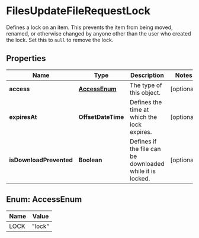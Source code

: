 

# FilesUpdateFileRequestLock

Defines a lock on an item. This prevents the item from being moved, renamed, or otherwise changed by anyone other than the user who created the lock.  Set this to `null` to remove the lock.

## Properties

| Name | Type | Description | Notes |
|------------ | ------------- | ------------- | -------------|
|**access** | [**AccessEnum**](#AccessEnum) | The type of this object. |  [optional] |
|**expiresAt** | **OffsetDateTime** | Defines the time at which the lock expires. |  [optional] |
|**isDownloadPrevented** | **Boolean** | Defines if the file can be downloaded while it is locked. |  [optional] |



## Enum: AccessEnum

| Name | Value |
|---- | -----|
| LOCK | &quot;lock&quot; |



